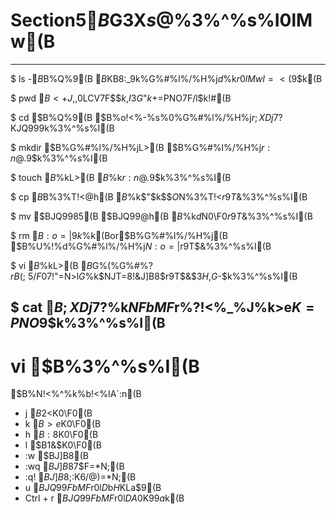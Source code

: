 # Section5$B$G3X$s$@%3%^%s%I0lMw(B 
------------------------------------------

 $ ls -$B%*%W%7%g%s(B $B%Q%9(B 
$B%G%#%l%/%H%jFb$KB8:_$9$k%G%#%l%/%H%j$d%U%!%$%k$r0lMwI=<($9$k(B

 $ pwd 
$B<+J,$,0LCV$7$F$$$k%G%#%l%/%H%j$,$I$3$G$"$k$+=PNO$7$F$/$l$k!#(B

 $ cd $B%Q%9(B
$B%o!<%-%s%0%G%#%l%/%H%j$r;XDj$7$?%G%#%l%/%H%j$KJQ99$9$k%3%^%s%I(B

 $ mkdir $B%G%#%l%/%H%jL>(B
$B%G%#%l%/%H%j$r:n@.$9$k%3%^%s%I(B

 $ touch $B%U%!%$%kL>(B
$B%U%!%$%k$r:n@.$9$k%3%^%s%I(B

 $ cp $B%3%T!<85(B $B%3%T!<@h(B
$B%U%!%$%k$"$k$$$O%G%#%l%/%H%j$N%3%T!<$r9T$&%3%^%s%I(B

 $ mv $BJQ9985(B $BJQ99@h(B
$B%U%!%$%k$d%G%#%l%/%H%j$N0\F0$r9T$&%3%^%s%I(B

 $ rm $B:o=|$9$k%U%!%$%k(Bor$B%G%#%l%/%H%j(B
$B%U%!%$%k$d%G%#%l%/%H%j$N:o=|$r9T$&%3%^%s%I(B

 $ vi $B%U%!%$%kL>(B
$B%?!<%_%J%k>e$G%(%G%#%?$rB(;~5/F0$7!"$=$N>l$G%U%!%$%k$NJT=8!&J]B8$r9T$&$3$H$,$G$-$k%3%^%s%I(B

 $ cat 
$B;XDj$7$?%U%!%$%k$NFbMF$r%?!<%_%J%k>e$K=PNO$9$k%3%^%s%I(B
-------------------------------------------------------------------
# vi $B%3%^%s%I(B

$B%N!<%^%k%b!<%IA`:n(B
- j $B2<$K0\F0(B
- k $B>e$K0\F0(B
- h $B:8$K0\F0(B
- l $B1&$K0\F0(B
- :w $BJ]B8(B
- :wq $BJ]B8$7$F=*N;(B
- :q! $BJ]B8$;$:$K6/@)=*N;(B
- u $BJQ99FbMF$r0l$D$b$H$KLa$9(B
- Ctrl + r $BJQ99FbMF$r0l$DA0$K$9$9$a$k(B









